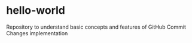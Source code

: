 # hello-world
Repository to understand basic concepts and features of GitHub
Commit Changes implementation
